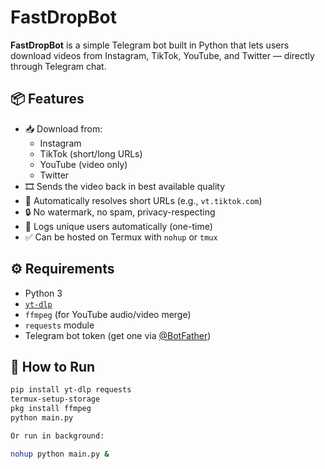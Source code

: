 # FastDropBot

**FastDropBot** is a simple Telegram bot built in Python that lets users download videos from Instagram, TikTok, YouTube, and Twitter — directly through Telegram chat.

## 📦 Features

- 📥 Download from:
  - Instagram
  - TikTok (short/long URLs)
  - YouTube (video only)
  - Twitter
- 🎞️ Sends the video back in best available quality
- 🧠 Automatically resolves short URLs (e.g., `vt.tiktok.com`)
- 🔒 No watermark, no spam, privacy-respecting
- 💾 Logs unique users automatically (one-time)
- ✅ Can be hosted on Termux with `nohup` or `tmux`
  
## ⚙️ Requirements

- Python 3
- [`yt-dlp`](https://github.com/yt-dlp/yt-dlp)
- `ffmpeg` (for YouTube audio/video merge)
- `requests` module
- Telegram bot token (get one via [@BotFather](https://t.me/BotFather))

## 🚀 How to Run

```bash
pip install yt-dlp requests
termux-setup-storage
pkg install ffmpeg
python main.py

Or run in background:

nohup python main.py &
